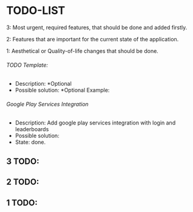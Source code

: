 # TODO-LIST


3: Most urgent, required features, that should be done and added firstly.

2: Features that are important for the current state of the application.

1: Aesthetical or Quality-of-life changes that should be done.


###### TODO Template:
- Description: *Optional
- Possible solution: *Optional
Example:
###### Google Play Services Integration
- Description: Add google play services integration with login and leaderboards
- Possible solution:
- State: done.


## 3 TODO:

## 2 TODO:

## 1 TODO:
